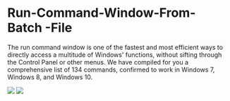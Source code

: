 # Run-Command-Window-From-Batch -File

The run command window is one of the fastest and most efficient ways to directly access a multitude of Windows' functions, without sifting through the Control Panel or other menus. We have compiled for you a comprehensive list of 134 commands, confirmed to work in Windows 7, Windows 8, and Windows 10.

<img border="0" src="https://4.bp.blogspot.com/-b1QAIO0QycI/XZQ2RwSjyrI/AAAAAAAAAfQ/nBUKN0EXeus-SUj0ngsjyckwn3HSFu9igCLcBGAsYHQ/s1600/run%2Bwindows%2Bcommand%2B1.jpg" />

<img border="0" src="https://1.bp.blogspot.com/-A4QlXyqsADg/XZQ2SB51MBI/AAAAAAAAAfU/PbkuqJfy_AMdn5pJXFzH761KgDK2d9IhACLcBGAsYHQ/s1600/run%2Bwindows%2Bcommand%2B2.jpg" />
